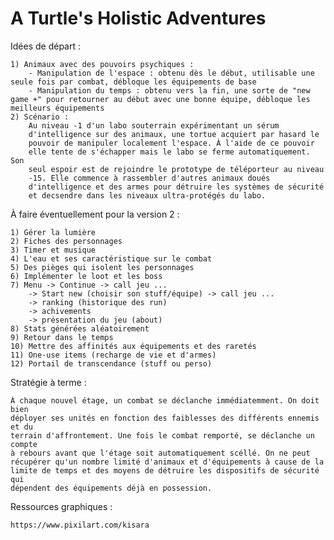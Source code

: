 # A Turtle's Holistic Adventures


Idées de départ :

	1) Animaux avec des pouvoirs psychiques :
		- Manipulation de l'espace : obtenu dès le début, utilisable une seule fois par combat, débloque les équipements de base
		- Manipulation du temps : obtenu vers la fin, une sorte de "new game +" pour retourner au début avec une bonne équipe, débloque les meilleurs équipements
	2) Scénario :
		Au niveau -1 d'un labo souterrain expérimentant un sérum
		d'intelligence sur des animaux, une tortue acquiert par hasard le
		pouvoir de manipuler localement l'espace. À l'aide de ce pouvoir
		elle tente de s'échapper mais le labo se ferme automatiquement. Son
		seul espoir est de rejoindre le prototype de téléporteur au niveau
		-15. Elle commence à rassembler d'autres animaux doués
		d'intelligence et des armes pour détruire les systèmes de sécurité
		et decsendre dans les niveaux ultra-protégés du labo.


À faire éventuellement pour la version 2 :

	1) Gérer la lumière
	2) Fiches des personnages
	3) Timer et musique
	4) L'eau et ses caractéristique sur le combat
	5) Des pièges qui isolent les personnages
	6) Implémenter le loot et les boss
	7) Menu -> Continue -> call jeu ...
		-> Start new (choisir son stuff/équipe) -> call jeu ...
		-> ranking (historique des run)
		-> achivements
		-> présentation du jeu (about)
	8) Stats générées aléatoirement
	9) Retour dans le temps
	10) Mettre des affinités aux équipements et des raretés
	11) One-use items (recharge de vie et d'armes)
	12) Portail de transcendance (stuff ou perso)


Stratégie à terme :

	À chaque nouvel étage, un combat se déclanche immédiatemment. On doit bien
	déployer ses unités en fonction des faiblesses des différents ennemis et du
	terrain d'affrontement. Une fois le combat remporté, se déclanche un compte
	à rebours avant que l'étage soit automatiquement scéllé. On ne peut
	récupérer qu'un nombre limité d'animaux et d'équipements à cause de la
	limite de temps et des moyens de détruire les dispositifs de sécurité qui
	dépendent des équipements déjà en possession. 
	

Ressources graphiques :

	https://www.pixilart.com/kisara
